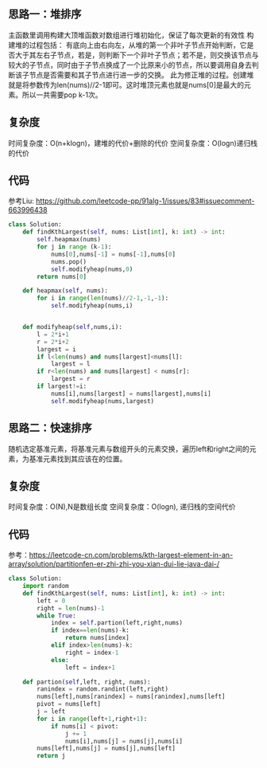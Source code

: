 ## 思路一：堆排序
主函数里调用构建大顶堆函数对数组进行堆初始化，保证了每次更新的有效性
构建堆的过程包括：
有底向上由右向左，从堆的第一个非叶子节点开始判断，它是否大于其左右子节点，若是，则判断下一个非叶子节点；若不是，则交换该节点与较大的子节点，同时由于子节点换成了一个比原来小的节点，所以要调用自身去判断该子节点是否需要和其子节点进行进一步的交换。
此为修正堆的过程。创建堆就是将参数传为len(nums)//2-1即可。这时堆顶元素也就是nums[0]是最大的元素。所以一共需要pop k-1次。
## 复杂度
时间复杂度：O(n+klogn)，建堆的代价+删除的代价
空间复杂度：O(logn)递归栈的代价
## 代码
参考Liu: https://github.com/leetcode-pp/91alg-1/issues/83#issuecomment-663996438
```python
class Solution:
    def findKthLargest(self, nums: List[int], k: int) -> int:
        self.heapmax(nums)
        for j in range (k-1):
            nums[0],nums[-1] = nums[-1],nums[0]
            nums.pop()
            self.modifyheap(nums,0)
        return nums[0]

    def heapmax(self, nums):
        for i in range(len(nums)//2-1,-1,-1): 
            self.modifyheap(nums,i)


    def modifyheap(self,nums,i):  
        l = 2*i+1
        r = 2*i+2
        largest = i
        if l<len(nums) and nums[largest]<nums[l]:
            largest = l
        if r<len(nums) and nums[largest] < nums[r]:
            largest = r
        if largest!=i:
            nums[i],nums[largest] = nums[largest],nums[i]
            self.modifyheap(nums,largest)
```

## 思路二：快速排序
随机选定基准元素，将基准元素与数组开头的元素交换，遍历left和right之间的元素，为基准元素找到其应该在的位置。
## 复杂度
时间复杂度：O(N),N是数组长度
空间复杂度：O(logn), 递归栈的空间代价
## 代码
参考：https://leetcode-cn.com/problems/kth-largest-element-in-an-array/solution/partitionfen-er-zhi-zhi-you-xian-dui-lie-java-dai-/
```python
class Solution:
    import random 
    def findKthLargest(self, nums: List[int], k: int) -> int:       
        left = 0
        right = len(nums)-1
        while True:
            index = self.partion(left,right,nums)
            if index==len(nums)-k:
                return nums[index]
            elif index>len(nums)-k:
                right = index-1
            else:
                left = index+1

    def partion(self,left, right, nums):
        ranindex = random.randint(left,right)
        nums[left],nums[ranindex] = nums[ranindex],nums[left]
        pivot = nums[left]
        j = left
        for i in range(left+1,right+1):
            if nums[i] < pivot:
                j += 1
                nums[i],nums[j] = nums[j],nums[i]
        nums[left],nums[j] = nums[j],nums[left]
        return j
```
